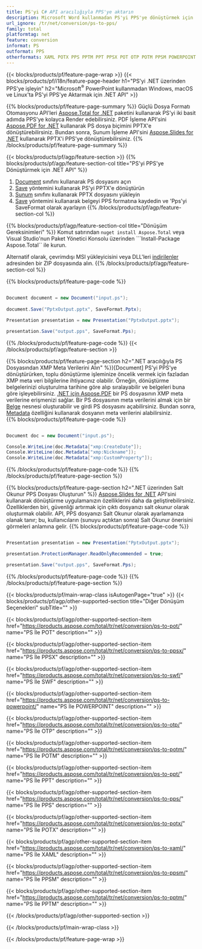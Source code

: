 ```yaml
---
title: PS'yi C# API aracılığıyla PPS'ye aktarın
description: Microsoft Word kullanmadan PS'yi PPS'ye dönüştürmek için .NET API
url_ignore: /tr/net/conversion/ps-to-pps/
family: total
platformtag: net
feature: conversion
informat: PS
outformat: PPS
otherformats: XAML POTX PPS PPTM PPT PPSX POT OTP POTM PPSM POWERPOINT SWF
---
```

{{< blocks/products/pf/feature-page-wrap >}}
{{< blocks/products/pf/i18n/feature-page-header h1="PS'yi .NET üzerinden PPS'ye işleyin" h2="Microsoft<sup>&reg;</sup> PowerPoint kullanmadan Windows, macOS ve Linux'ta PS'yi PPS'ye Aktarmak için .NET API" >}}

{{% blocks/products/pf/feature-page-summary %}}
Güçlü Dosya Formatı Otomasyonu API'leri [Aspose.Total for .NET](https://products.aspose.com/total/net/) paketini kullanarak PS'yi iki basit adımda PPS'ye kolayca Render edebilirsiniz. PDF İşleme API'sini [Aspose.PDF for .NET](https://products.aspose.com/pdf/net/) kullanarak PS dosya biçimini PPTX'e dönüştürebilirsiniz. Bundan sonra, Sunum İşleme API'sini [Aspose.Slides for .NET](https://products.aspose.com/slides/net/) kullanarak PPTX'i PPS'ye dönüştürebilirsiniz.
{{% /blocks/products/pf/feature-page-summary  %}}

{{< blocks/products/pf/agp/feature-section >}}
{{% blocks/products/pf/agp/feature-section-col title="PS'yi PPS'ye Dönüştürmek için .NET API" %}}
1. [Document](https://apireference.aspose.com/pdf/net/aspose.pdf/document) sınıfını kullanarak PS dosyasını açın
2. [Save](https://apireference.aspose.com/pdf/net/aspose.pdf.document/save/methods/5) yöntemini kullanarak PS'yi PPTX'e dönüştürün
3. [Sunum](https://apireference.aspose.com/slides/net/aspose.slides/presentation) sınıfını kullanarak PPTX dosyasını yükleyin
4. [Save](https://apireference.aspose.com/slides/net/aspose.slides.presentation/save/methods/5) yöntemini kullanarak belgeyi PPS formatına kaydedin ve 'Pps'yi SaveFormat olarak ayarlayın
{{% /blocks/products/pf/agp/feature-section-col %}}

{{% blocks/products/pf/agp/feature-section-col title="Dönüşüm Gereksinimleri" %}}
Komut satırından ```nuget install Aspose.Total``` veya Visual Studio'nun Paket Yönetici Konsolu üzerinden ```Install-Package Aspose.Total`` ile kurun.

Alternatif olarak, çevrimdışı MSI yükleyicisini veya DLL'leri [indirilenler](https://downloads.aspose.com/total/net) adresinden bir ZIP dosyasında alın.
{{% /blocks/products/pf/agp/feature-section-col %}}

{{% blocks/products/pf/feature-page-code %}}

```cs

Document document = new Document("input.ps");
 
document.Save("PptxOutput.pptx", SaveFormat.Pptx); 

Presentation presentation = new Presentation("PptxOutput.pptx");

presentation.Save("output.pps", SaveFormat.Pps);   
```

{{% /blocks/products/pf/feature-page-code %}}
{{< /blocks/products/pf/agp/feature-section >}}

{{% blocks/products/pf/feature-page-section  h2=".NET aracılığıyla PS Dosyasından XMP Meta Verilerini Alın" %}}[Document]
PS'yi PPS'ye dönüştürürken, toplu dönüştürme işleminize öncelik vermek için fazladan XMP meta veri bilgilerine ihtiyacınız olabilir. Örneğin, dönüştürme belgelerinizi oluşturulma tarihine göre alıp sıralayabilir ve belgeleri buna göre işleyebilirsiniz. [.NET için Aspose.PDF](https://products.aspose.com/pdf/net/) bir PS dosyasının XMP meta verilerine erişmenizi sağlar. Bir PS dosyasının meta verilerini almak için bir [Belge](https://apireference.aspose.com/pdf/net/aspose.pdf/document) nesnesi oluşturabilir ve girdi PS dosyasını açabilirsiniz. Bundan sonra, [Metadata](https://apireference.aspose.com/pdf/net/aspose.pdf/document/properties/metadata) özelliğini kullanarak dosyanın meta verilerini alabilirsiniz.  
{{% blocks/products/pf/feature-page-code %}}

```cs

Document doc = new Document("input.ps");

Console.WriteLine(doc.Metadata["xmp:CreateDate"]);
Console.WriteLine(doc.Metadata["xmp:Nickname"]);
Console.WriteLine(doc.Metadata["xmp:CustomProperty"]);
```

{{% /blocks/products/pf/feature-page-code  %}}
{{% /blocks/products/pf/feature-page-section %}}

{{% blocks/products/pf/feature-page-section  h2=".NET üzerinden Salt Okunur PPS Dosyası Oluşturun" %}}
[Aspose.Slides for .NET](https://products.aspose.com/slides/net/) API'sini kullanarak dönüştürme uygulamanızın özelliklerini daha da geliştirebilirsiniz. Özelliklerden biri, güvenliği artırmak için çıktı dosyanızı salt okunur olarak oluşturmak olabilir. API, PPS dosyanızı Salt Okunur olarak ayarlamanıza olanak tanır; bu, kullanıcıların (sunuyu açtıktan sonra) Salt Okunur önerisini görmeleri anlamına gelir. 
{{% blocks/products/pf/feature-page-code %}}

```cs

Presentation presentation = new Presentation("PptxOutput.pptx");

presentation.ProtectionManager.ReadOnlyRecommended = true;

presentation.Save("output.pps", SaveFormat.Pps);     
```

{{% /blocks/products/pf/feature-page-code  %}}
{{% /blocks/products/pf/feature-page-section %}}

{{< blocks/products/pf/main-wrap-class isAutogenPage="true" >}}
{{< blocks/products/pf/agp/other-supported-section title="Diğer Dönüşüm Seçenekleri" subTitle="" >}}

{{< blocks/products/pf/agp/other-supported-section-item href="https://products.aspose.com/total/tr/net/conversion/ps-to-pot/" name="PS İle POT" description="" >}}

{{< blocks/products/pf/agp/other-supported-section-item href="https://products.aspose.com/total/tr/net/conversion/ps-to-ppsx/" name="PS İle PPSX" description="" >}}

{{< blocks/products/pf/agp/other-supported-section-item href="https://products.aspose.com/total/tr/net/conversion/ps-to-swf/" name="PS İle SWF" description="" >}}

{{< blocks/products/pf/agp/other-supported-section-item href="https://products.aspose.com/total/tr/net/conversion/ps-to-powerpoint/" name="PS İle POWERPOINT" description="" >}}

{{< blocks/products/pf/agp/other-supported-section-item href="https://products.aspose.com/total/tr/net/conversion/ps-to-otp/" name="PS İle OTP" description="" >}}

{{< blocks/products/pf/agp/other-supported-section-item href="https://products.aspose.com/total/tr/net/conversion/ps-to-potm/" name="PS İle POTM" description="" >}}

{{< blocks/products/pf/agp/other-supported-section-item href="https://products.aspose.com/total/tr/net/conversion/ps-to-ppt/" name="PS İle PPT" description="" >}}

{{< blocks/products/pf/agp/other-supported-section-item href="https://products.aspose.com/total/tr/net/conversion/ps-to-pps/" name="PS İle PPS" description="" >}}

{{< blocks/products/pf/agp/other-supported-section-item href="https://products.aspose.com/total/tr/net/conversion/ps-to-potx/" name="PS İle POTX" description="" >}}

{{< blocks/products/pf/agp/other-supported-section-item href="https://products.aspose.com/total/tr/net/conversion/ps-to-xaml/" name="PS İle XAML" description="" >}}

{{< blocks/products/pf/agp/other-supported-section-item href="https://products.aspose.com/total/tr/net/conversion/ps-to-ppsm/" name="PS İle PPSM" description="" >}}

{{< blocks/products/pf/agp/other-supported-section-item href="https://products.aspose.com/total/tr/net/conversion/ps-to-pptm/" name="PS İle PPTM" description="" >}}



{{< /blocks/products/pf/agp/other-supported-section >}}

{{< /blocks/products/pf/main-wrap-class >}}

{{< /blocks/products/pf/feature-page-wrap >}}